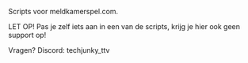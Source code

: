 Scripts voor meldkamerspel.com.

LET OP! Pas je zelf iets aan in een van de scripts, krijg je hier ook geen support op!

Vragen? Discord: techjunky_ttv
